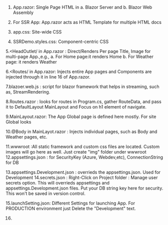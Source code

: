 1. App.razor: Single Page HTML in 
a. Blazor Server and 
b. Blazor Web Assembly

2. For SSR App: App.razor acts as HTML Template for multiple HTML docs

3. app.css: Site-wide CSS

4. SSRDemo.styles.css: Component-centric CSS

5.<HeadOutlet/ in App.razor : Direct/Renders Per page Title, Image for multi-page App.,e.g.,
	a. For Home page:it renders <PageTitle>Home</PageTitle>
	b. For Weather page: it renders <PageTitle>Weather</PageTitle>

6.<Routes/ in App.razor: Injects entire App pages and Components are injected through it in line 16 of App.razor.

7.blazoer.web.js : script for blazor framework that helps in streaming, such as, StreamRendering.

8.Routes.razor : looks for routes in Program.cs, gather RouteData, and pass it to DefaultLayout MainLayout and Focus on h1 element of navigate.

9.MainLayout.razor: The App Global page is defined here mostly. For site Global looks

10.@Body in MainLayot.razor : Injects individual pages, such as Body and Weather pages, etc.

11.wwwroot :All static framework and custom css files are located. Custom images will go here as well. Just create "img" folder under wwwroot
12.appsettings.json : for SecurityKey (Azure, Webdev,etc), ConnectionString for DB

13.appsettings.Development.json : overrieds the appsettings.json. Used for Development
14.secrets.json : Right-Click on Project folder : Manage user secrets option. This will overrieds appsettings and appsettings.Development.json files.  Put your DB string key here for security. This won't be saved in version control.

15.launchSetting.json: Different Settings for launching App. For PRODUCTION environment just Delete the "Development" text.

16. 